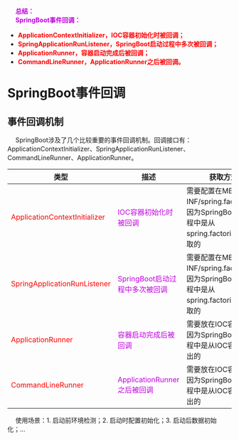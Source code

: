 




&emsp; **<font color = "clime">总结：</font>**  
&emsp; **<font color = "clime">SpringBoot事件回调：</font>**  

* **<font color = "red">ApplicationContextInitializer，IOC容器初始化时被回调；</font>**  
* **<font color = "red">SpringApplicationRunListener，SpringBoot启动过程中多次被回调；</font>**  
* **<font color = "red">ApplicationRunner，容器启动完成后被回调；</font>**  
* **<font color = "red">CommandLineRunner，ApplicationRunner之后被回调。</font>**  

# SpringBoot事件回调  
<!-- 
https://blog.csdn.net/zzhuan_1/article/details/85312053
-->

## 事件回调机制  
&emsp; SpringBoot涉及了几个比较重要的事件回调机制。回调接口有：ApplicationContextInitializer、SpringApplicationRunListener、CommandLineRunner、ApplicationRunner。 

|类型|描述|获取方式|
|---|---|---|
|<font color = "red">ApplicationContextInitializer</font>|<font color = "clime">IOC容器初始化时被回调</font>|需要配置在META-INF/spring.factories，因为SpringBoot启动流程中是从spring.factories中获取的|
|<font color = "red">SpringApplicationRunListener</font>|<font color = "clime">SpringBoot启动过程中多次被回调</font>|需要配置在META-INF/spring.factories，因为SpringBoot启动流程中是从spring.factories中获取的|
|<font color = "red">ApplicationRunner</font>|<font color = "clime">容器启动完成后被回调</font>|需要放在IOC容器中，因为SpringBoot启动流程中是从IOC容器中取出的|
|<font color = "red">CommandLineRunner</font>|<font color = "clime">ApplicationRunner之后被回调</font>|需要放在IOC容器中，因为SpringBoot启动流程中是从IOC容器中取出的|

&emsp; 使用场景：1. 启动前环境检测；2. 启动时配置初始化；3. 启动后数据初始化；...    
